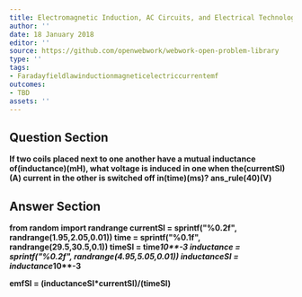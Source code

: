 ```yaml
---
title: Electromagnetic Induction, AC Circuits, and Electrical Technologies - Inductance
author: ''
date: 18 January 2018
editor: ''
source: https://github.com/openwebwork/webwork-open-problem-library
type: ''
tags:
- Faradayfieldlawinductionmagneticelectriccurrentemf
outcomes:
- TBD
assets: ''
---
```


## Question Section 

<b>
If two coils placed next to one another have a mutual inductance of(inductance)(mH), what voltage is induced in one when the(currentSI)(A) current in the other is switched off in(time)(ms)?
ans_rule(40)(V)


## Answer Section

from random import randrange
currentSI = sprintf("%0.2f", randrange(1.95,2.05,0.01))
time = sprintf("%0.1f", randrange(29.5,30.5,0.1))
timeSI = time*10**-3
inductance = sprintf("%0.2f", randrange(4.95,5.05,0.01))
inductanceSI = inductance*10**-3

emfSI = (inductanceSI*currentSI)/(timeSI)